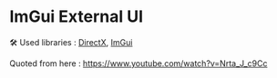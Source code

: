 # ImGui External UI

🛠 Used libraries :
[DirectX](https://www.microsoft.com/en-us/download/details.aspx?id=6812), 
[ImGui](https://github.com/ocornut/imgui)


Quoted from here : https://www.youtube.com/watch?v=Nrta_J_c9Cc
